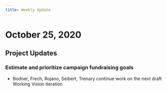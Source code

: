 ```yaml
---
title: Weekly Update
---
```

# October 25, 2020

## Project Updates
### Estimate and prioritize campaign fundraising goals
- Bodner, Frech, Rojano, Seibert, Trenary continue work on the next draft Working Vision iteration
